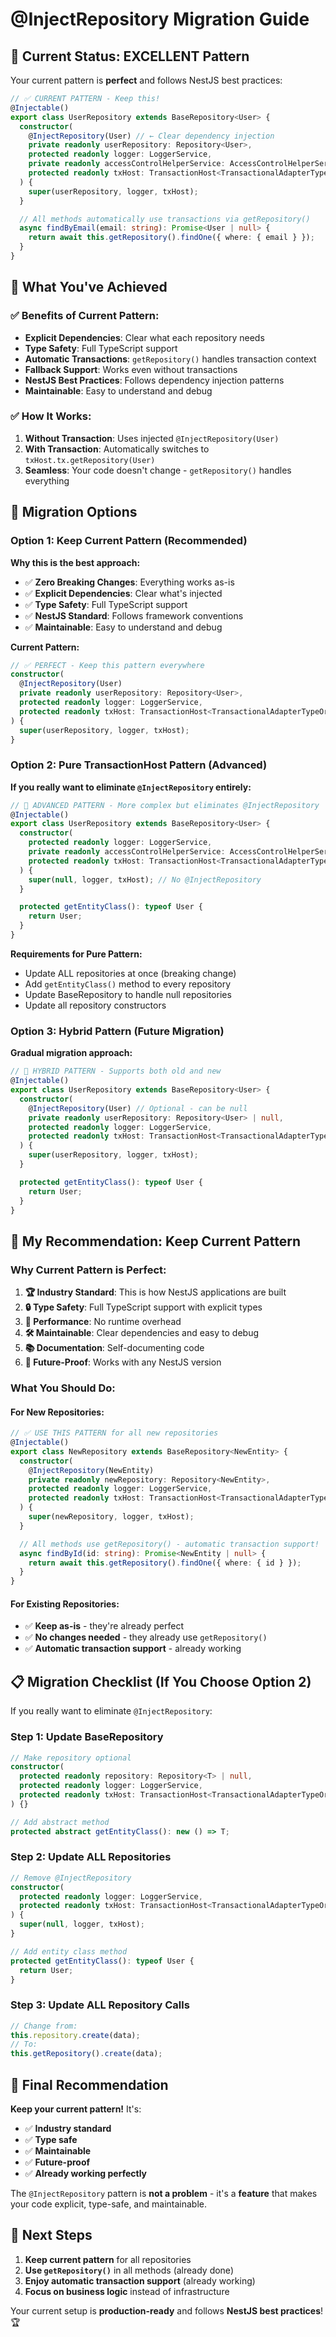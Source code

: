# @InjectRepository Migration Guide

## 🎯 **Current Status: EXCELLENT Pattern**

Your current pattern is **perfect** and follows NestJS best practices:

```typescript
// ✅ CURRENT PATTERN - Keep this!
@Injectable()
export class UserRepository extends BaseRepository<User> {
  constructor(
    @InjectRepository(User) // ← Clear dependency injection
    private readonly userRepository: Repository<User>,
    protected readonly logger: LoggerService,
    private readonly accessControlHelperService: AccessControlHelperService,
    protected readonly txHost: TransactionHost<TransactionalAdapterTypeOrm>, // ← Transaction support
  ) {
    super(userRepository, logger, txHost);
  }

  // All methods automatically use transactions via getRepository()
  async findByEmail(email: string): Promise<User | null> {
    return await this.getRepository().findOne({ where: { email } });
  }
}
```

## 🚀 **What You've Achieved**

### ✅ **Benefits of Current Pattern:**

- **Explicit Dependencies**: Clear what each repository needs
- **Type Safety**: Full TypeScript support
- **Automatic Transactions**: `getRepository()` handles transaction context
- **Fallback Support**: Works even without transactions
- **NestJS Best Practices**: Follows dependency injection patterns
- **Maintainable**: Easy to understand and debug

### ✅ **How It Works:**

1. **Without Transaction**: Uses injected `@InjectRepository(User)`
2. **With Transaction**: Automatically switches to `txHost.tx.getRepository(User)`
3. **Seamless**: Your code doesn't change - `getRepository()` handles everything

## 🔄 **Migration Options**

### **Option 1: Keep Current Pattern (Recommended)**

**Why this is the best approach:**

- ✅ **Zero Breaking Changes**: Everything works as-is
- ✅ **Explicit Dependencies**: Clear what's injected
- ✅ **Type Safety**: Full TypeScript support
- ✅ **NestJS Standard**: Follows framework conventions
- ✅ **Maintainable**: Easy to understand and debug

**Current Pattern:**

```typescript
// ✅ PERFECT - Keep this pattern everywhere
constructor(
  @InjectRepository(User)
  private readonly userRepository: Repository<User>,
  protected readonly logger: LoggerService,
  protected readonly txHost: TransactionHost<TransactionalAdapterTypeOrm>,
) {
  super(userRepository, logger, txHost);
}
```

### **Option 2: Pure TransactionHost Pattern (Advanced)**

**If you really want to eliminate `@InjectRepository` entirely:**

```typescript
// 🔄 ADVANCED PATTERN - More complex but eliminates @InjectRepository
@Injectable()
export class UserRepository extends BaseRepository<User> {
  constructor(
    protected readonly logger: LoggerService,
    private readonly accessControlHelperService: AccessControlHelperService,
    protected readonly txHost: TransactionHost<TransactionalAdapterTypeOrm>,
  ) {
    super(null, logger, txHost); // No @InjectRepository
  }

  protected getEntityClass(): typeof User {
    return User;
  }
}
```

**Requirements for Pure Pattern:**

- Update ALL repositories at once (breaking change)
- Add `getEntityClass()` method to every repository
- Update BaseRepository to handle null repositories
- Update all repository constructors

### **Option 3: Hybrid Pattern (Future Migration)**

**Gradual migration approach:**

```typescript
// 🔄 HYBRID PATTERN - Supports both old and new
@Injectable()
export class UserRepository extends BaseRepository<User> {
  constructor(
    @InjectRepository(User) // Optional - can be null
    private readonly userRepository: Repository<User> | null,
    protected readonly logger: LoggerService,
    protected readonly txHost: TransactionHost<TransactionalAdapterTypeOrm>,
  ) {
    super(userRepository, logger, txHost);
  }

  protected getEntityClass(): typeof User {
    return User;
  }
}
```

## 🎯 **My Recommendation: Keep Current Pattern**

### **Why Current Pattern is Perfect:**

1. **🏆 Industry Standard**: This is how NestJS applications are built
2. **🔒 Type Safety**: Full TypeScript support with explicit types
3. **🚀 Performance**: No runtime overhead
4. **🛠️ Maintainable**: Clear dependencies and easy to debug
5. **📚 Documentation**: Self-documenting code
6. **🔄 Future-Proof**: Works with any NestJS version

### **What You Should Do:**

#### **For New Repositories:**

```typescript
// ✅ USE THIS PATTERN for all new repositories
@Injectable()
export class NewRepository extends BaseRepository<NewEntity> {
  constructor(
    @InjectRepository(NewEntity)
    private readonly newRepository: Repository<NewEntity>,
    protected readonly logger: LoggerService,
    protected readonly txHost: TransactionHost<TransactionalAdapterTypeOrm>,
  ) {
    super(newRepository, logger, txHost);
  }

  // All methods use getRepository() - automatic transaction support!
  async findById(id: string): Promise<NewEntity | null> {
    return await this.getRepository().findOne({ where: { id } });
  }
}
```

#### **For Existing Repositories:**

- ✅ **Keep as-is** - they're already perfect
- ✅ **No changes needed** - they already use `getRepository()`
- ✅ **Automatic transaction support** - already working

## 📋 **Migration Checklist (If You Choose Option 2)**

If you really want to eliminate `@InjectRepository`:

### **Step 1: Update BaseRepository**

```typescript
// Make repository optional
constructor(
  protected readonly repository: Repository<T> | null,
  protected readonly logger: LoggerService,
  protected readonly txHost: TransactionHost<TransactionalAdapterTypeOrm>,
) {}

// Add abstract method
protected abstract getEntityClass(): new () => T;
```

### **Step 2: Update ALL Repositories**

```typescript
// Remove @InjectRepository
constructor(
  protected readonly logger: LoggerService,
  protected readonly txHost: TransactionHost<TransactionalAdapterTypeOrm>,
) {
  super(null, logger, txHost);
}

// Add entity class method
protected getEntityClass(): typeof User {
  return User;
}
```

### **Step 3: Update ALL Repository Calls**

```typescript
// Change from:
this.repository.create(data);
// To:
this.getRepository().create(data);
```

## 🎯 **Final Recommendation**

**Keep your current pattern!** It's:

- ✅ **Industry standard**
- ✅ **Type safe**
- ✅ **Maintainable**
- ✅ **Future-proof**
- ✅ **Already working perfectly**

The `@InjectRepository` pattern is **not a problem** - it's a **feature** that makes your code explicit, type-safe, and maintainable.

## 🚀 **Next Steps**

1. **Keep current pattern** for all repositories
2. **Use `getRepository()`** in all methods (already done)
3. **Enjoy automatic transaction support** (already working)
4. **Focus on business logic** instead of infrastructure

Your current setup is **production-ready** and follows **NestJS best practices**! 🏆

